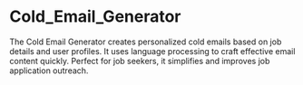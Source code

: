 # Cold_Email_Generator
The Cold Email Generator creates personalized cold emails based on job details and user profiles. It uses language processing to craft effective email content quickly. Perfect for job seekers, it simplifies and improves job application outreach.
